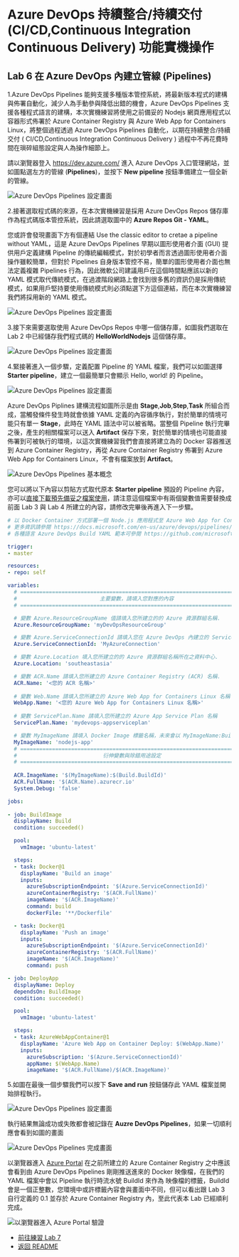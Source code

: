 # Azure DevOps 持續整合/持續交付 (CI/CD,Continuous Integration Continuous Delivery) 功能實機操作

## Lab 6 在 Azure DevOps 內建立管線 (Pipelines) 

1.Azure DevOps Pipelines 能夠支援多種版本管控系統，將最新版本程式的建構與佈署自動化，減少人為手動參與降低出錯的機會，Azure DevOps Pipelines 支援各種程式語言的建構，本次實機練習將使用之前備妥的 Nodejs 網頁應用程式以容器形式佈署於 Azure Container Registry 與 Azure Web App for Containers Linux，將整個過程透過 Azure DevOps Pipelines 自動化，以期在持續整合/持續交付 ( CI/CD,Continuous Integration Continuous Delivery ) 過程中不再花費時間在瑣碎組態設定與人為操作細節上。

請以瀏覽器登入 https://dev.azure.com/ 進入 Azure DevOps 入口管理網站，並如圖點選左方的管線 (**Pipelines**)，並按下 **New pipeline** 按鈕準備建立一個全新的管線。

![Azure DevOps Pipelines 設定畫面](images/pipelines1.png)

2.接著選取程式碼的來源，在本次實機練習是採用 Azure DevOps Repos 儲存庫作為程式碼版本管控系統，因此請選取圖中的 **Azure Repos Git - YAML**。

您或許會發現畫面下方有個連結 Use the classic editor to cretae a pipeline without YAML，這是 Azure DevOps Pipelines 早期以圖形使用者介面 (GUI) 提供用戶定義建構 Pipeline 的傳統編輯模式，對於初學者而言透過圖形使用者介面操作雖較簡單，但對於 Pipelines 自身版本管控不易，簡單的圖形使用者介面也無法定義複雜 Pipelines 行為，因此微軟公司建議用戶在這個時間點應該以新的 YAML 模式取代傳統模式，在過渡階段網路上會找到很多舊的資訊仍是採用傳統模式，如果用戶堅持要使用傳統模式則必須點選下方這個連結，而在本次實機練習我們將採用新的 YAML 模式。

![Azure DevOps Pipelines 設定畫面](images/pipelines2.png)


3.接下來需要選取使用 Azure DevOps Repos 中哪一個儲存庫，如圖我們選取在 Lab 2 中已經儲存我們程式碼的 **HelloWorldNodejs** 這個儲存庫。

![Azure DevOps Pipelines 設定畫面](images/pipelines3.png)

4.緊接著進入一個步驟，定義配置 Pipeline 的 YAML 檔案，我們可以如圖選擇 **Starter pipeline**，建立一個最簡單只會顯示 Hello, world! 的 Pipeline。

![Azure DevOps Pipelines 設定畫面](images/pipelines4.png)

Azure DevOps Piplines 建構流程如圖所示是由 **Stage**,**Job**,**Step**,**Task** 所組合而成，當觸發條件發生時就會依據 YAML 定義的內容循序執行，對於簡單的情境可能只有單一 **Stage**，此時在 YAML 語法中可以被省略。當整個 Pipeline 執行完畢之後，產生的相關檔案可以送入 **Artifact** 保存下來，對於簡單的情境也可能直接佈署到可被執行的環境，以這次實機練習我們會直接將建立為的 Docker 容器推送到 Azure Container Registry，再從 Azure Container Registry 佈署到 Azure Web App for Containers Linux，不會有檔案放到 **Artifact**。

![Azure DevOps Pipelines 基本概念](images/pipelines-overview.png)

您可以將以下內容以剪貼方式取代原本 **Starter pipeline** 預設的 Pipeline 內容，亦可以[直接下載預先備妥之檔案使用](HelloWorldNodejs/azure-pipelines.yml)，請注意這個檔案中有兩個變數值需要替換成前面 Lab 3 與 Lab 4 所建立的內容，請修改完畢後再進入下一步驟。

```yaml
# 以 Docker Container 方式部署一個 Node.js 應用程式至 Azure Web App for Containers Linux
# 更多資訊請參閱 https://docs.microsoft.com/en-us/azure/devops/pipelines/tasks/deploy/azure-rm-web-app-deployment
# 各種語言 Azure DevOps Build YAML 範本可參閱 https://github.com/microsoft/azure-pipelines-yaml/tree/master/templates

trigger:
- master

resources:
- repo: self

variables:
  # ========================================================================
  #                          主要變數，請填入您對應的內容
  # ========================================================================

  # 變數 Azure.ResourceGroupName 值請填入您所建立的的 Azure 資源群組名稱.
  Azure.ResourceGroupName: 'myDevOpsResourceGroup'

  # 變數 Azure.ServiceConnectionId 請填入您在 Azure DevOps 內建立的 Service connections 名稱.
  Azure.ServiceConnectionId: 'MyAzureConnection'

  # 變數 Azure.Location 填入您所建立的的 Azure 資源群組名稱所在之資料中心.
  Azure.Location: 'southeastasia'

  # 變數 ACR.Name 請填入您所建立的 Azure Container Registry (ACR) 名稱.
  ACR.Name: '<您的 ACR 名稱>'
  
  # 變數 Web.Name 請填入您所建立的 Azure Web App for Containers Linux 名稱
  WebApp.Name: '<您的 Azure Web App for Containers Linux 名稱>'
  
  # 變數 ServicePlan.Name 請填入您所建立的 Azure App Service Plan 名稱
  ServicePlan.Name: 'mydevops-appserviceplan'

  # 變數 MyImageName 請填入 Docker Image 標籤名稱，未來會以 MyImageName:Build# 方式放在 ACR 內
  MyImageName: 'nodejs-app'
  # ========================================================================
  #                           衍伸變數與除錯用途設定
  # ========================================================================
  
  ACR.ImageName: '$(MyImageName):$(Build.BuildId)'
  ACR.FullName: '$(ACR.Name).azurecr.io'
  System.Debug: 'false'

jobs:
 
- job: BuildImage
  displayName: Build
  condition: succeeded()

  pool:
    vmImage: 'ubuntu-latest'

  steps:
  - task: Docker@1
    displayName: 'Build an image'
    inputs:
      azureSubscriptionEndpoint: '$(Azure.ServiceConnectionId)'
      azureContainerRegistry: '$(ACR.FullName)'
      imageName: '$(ACR.ImageName)'
      command: build
      dockerFile: '**/Dockerfile'

  - task: Docker@1
    displayName: 'Push an image'
    inputs:
      azureSubscriptionEndpoint: '$(Azure.ServiceConnectionId)'
      azureContainerRegistry: '$(ACR.FullName)'
      imageName: '$(ACR.ImageName)'
      command: push

- job: DeployApp
  displayName: Deploy
  dependsOn: BuildImage
  condition: succeeded()

  pool:
    vmImage: 'ubuntu-latest'

  steps:
  - task: AzureWebAppContainer@1
    displayName: 'Azure Web App on Container Deploy: $(WebApp.Name)'
    inputs:
      azureSubscription: '$(Azure.ServiceConnectionId)'
      appName: $(WebApp.Name)
      imageName: '$(ACR.FullName)/$(ACR.ImageName)'

```
5.如圖在最後一個步驟我們可以按下 **Save and run** 按鈕儲存此 YAML 檔案並開始排程執行。

![Azure DevOps Pipelines 設定畫面](images/pipelines5.png)

執行結果無論成功或失敗都會被記錄在 **Auzre DevOps Pipelines**，如果一切順利應會看到如圖的畫面

![Azure DevOps Pipelines 完成畫面](images/build-result1.png)

以瀏覽器進入 [Azure Portal](https://portal.azure.com) 在之前所建立的 Azure Container Registry 之中應該會看到由 Azure DevOps Pipelines 剛剛推送進來的 Docker 映像檔，在我們的 YAML 檔案中會以 Pipeline 執行時流水號 BuildId 來作為 映像檔的標籤，BuildId 會是一個正整數，您環境中或許標籤內容會與畫面中不同，但可以看出跟 Lab 3 自行定義的 0.1 並存於 Azure Container Registry 內，至此代表本 Lab 已經順利完成。

![以瀏覽器進入 Azure Portal 驗證](images/build-result2.png)


* [前往練習 Lab 7](Labs-07.md)
* [返回 README](README.md)
